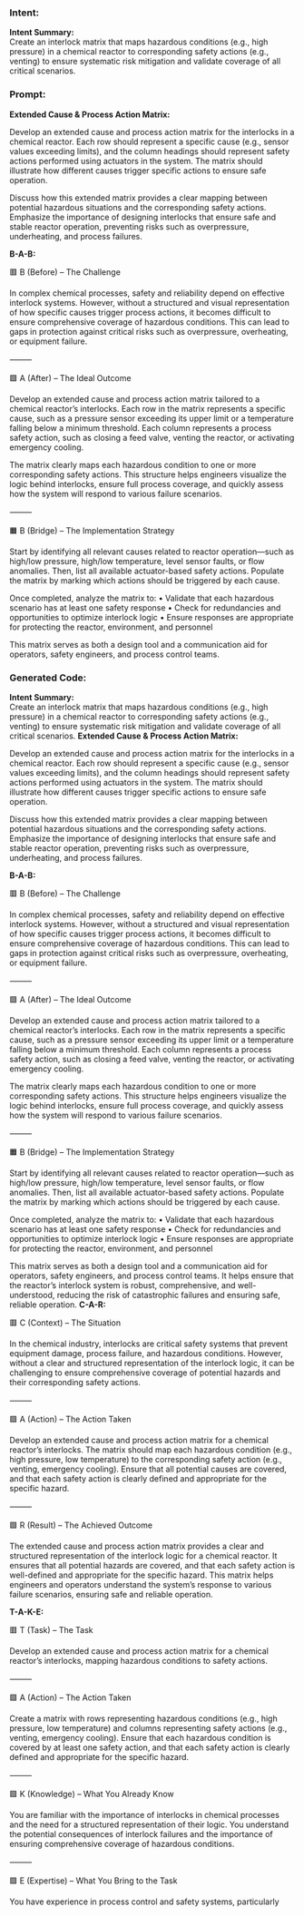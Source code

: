 ### Intent:
**Intent Summary:**  
Create an interlock matrix that maps hazardous conditions (e.g., high pressure) in a chemical reactor to corresponding safety actions (e.g., venting) to ensure systematic risk mitigation and validate coverage of all critical scenarios.

### Prompt:
**Extended Cause & Process Action Matrix:**

Develop an extended cause and process action matrix for the interlocks in a chemical reactor. Each row should represent a specific cause (e.g., sensor values exceeding limits), and the column headings should represent safety actions performed using actuators in the system. The matrix should illustrate how different causes trigger specific actions to ensure safe operation.

Discuss how this extended matrix provides a clear mapping between potential hazardous situations and the corresponding safety actions. Emphasize the importance of designing interlocks that ensure safe and stable reactor operation, preventing risks such as overpressure, underheating, and process failures.

**B-A-B:**


🟥 B (Before) – The Challenge

In complex chemical processes, safety and reliability depend on effective interlock systems. However, without a structured and visual representation of how specific causes trigger process actions, it becomes difficult to ensure comprehensive coverage of hazardous conditions. This can lead to gaps in protection against critical risks such as overpressure, overheating, or equipment failure.

⸻

🟩 A (After) – The Ideal Outcome

Develop an extended cause and process action matrix tailored to a chemical reactor’s interlocks. Each row in the matrix represents a specific cause, such as a pressure sensor exceeding its upper limit or a temperature falling below a minimum threshold. Each column represents a process safety action, such as closing a feed valve, venting the reactor, or activating emergency cooling.

The matrix clearly maps each hazardous condition to one or more corresponding safety actions. This structure helps engineers visualize the logic behind interlocks, ensure full process coverage, and quickly assess how the system will respond to various failure scenarios.

⸻

🟧 B (Bridge) – The Implementation Strategy

Start by identifying all relevant causes related to reactor operation—such as high/low pressure, high/low temperature, level sensor faults, or flow anomalies. Then, list all available actuator-based safety actions. Populate the matrix by marking which actions should be triggered by each cause.

Once completed, analyze the matrix to:
	•	Validate that each hazardous scenario has at least one safety response
	•	Check for redundancies and opportunities to optimize interlock logic
	•	Ensure responses are appropriate for protecting the reactor, environment, and personnel

This matrix serves as both a design tool and a communication aid for operators, safety engineers, and process control teams.

### Generated Code:
**Intent Summary:**  
Create an interlock matrix that maps hazardous conditions (e.g., high pressure) in a chemical reactor to corresponding safety actions (e.g., venting) to ensure systematic risk mitigation and validate coverage of all critical scenarios.
**Extended Cause & Process Action Matrix:**

Develop an extended cause and process action matrix for the interlocks in a chemical reactor. Each row should represent a specific cause (e.g., sensor values exceeding limits), and the column headings should represent safety actions performed using actuators in the system. The matrix should illustrate how different causes trigger specific actions to ensure safe operation.

Discuss how this extended matrix provides a clear mapping between potential hazardous situations and the corresponding safety actions. Emphasize the importance of designing interlocks that ensure safe and stable reactor operation, preventing risks such as overpressure, underheating, and process failures.

**B-A-B:**


🟥 B (Before) – The Challenge

In complex chemical processes, safety and reliability depend on effective interlock systems. However, without a structured and visual representation of how specific causes trigger process actions, it becomes difficult to ensure comprehensive coverage of hazardous conditions. This can lead to gaps in protection against critical risks such as overpressure, overheating, or equipment failure.

⸻

🟩 A (After) – The Ideal Outcome

Develop an extended cause and process action matrix tailored to a chemical reactor’s interlocks. Each row in the matrix represents a specific cause, such as a pressure sensor exceeding its upper limit or a temperature falling below a minimum threshold. Each column represents a process safety action, such as closing a feed valve, venting the reactor, or activating emergency cooling.

The matrix clearly maps each hazardous condition to one or more corresponding safety actions. This structure helps engineers visualize the logic behind interlocks, ensure full process coverage, and quickly assess how the system will respond to various failure scenarios.

⸻

🟧 B (Bridge) – The Implementation Strategy

Start by identifying all relevant causes related to reactor operation—such as high/low pressure, high/low temperature, level sensor faults, or flow anomalies. Then, list all available actuator-based safety actions. Populate the matrix by marking which actions should be triggered by each cause.

Once completed, analyze the matrix to:
	•	Validate that each hazardous scenario has at least one safety response
	•	Check for redundancies and opportunities to optimize interlock logic
	•	Ensure responses are appropriate for protecting the reactor, environment, and personnel

This matrix serves as both a design tool and a communication aid for operators, safety engineers, and process control teams. It helps ensure that the reactor’s interlock system is robust, comprehensive, and well-understood, reducing the risk of catastrophic failures and ensuring safe, reliable operation.
**C-A-R:**


🟥 C (Context) – The Situation

In the chemical industry, interlocks are critical safety systems that prevent equipment damage, process failure, and hazardous conditions. However, without a clear and structured representation of the interlock logic, it can be challenging to ensure comprehensive coverage of potential hazards and their corresponding safety actions.

⸻

🟩 A (Action) – The Action Taken

Develop an extended cause and process action matrix for a chemical reactor’s interlocks. The matrix should map each hazardous condition (e.g., high pressure, low temperature) to the corresponding safety action (e.g., venting, emergency cooling). Ensure that all potential causes are covered, and that each safety action is clearly defined and appropriate for the specific hazard.

⸻

🟩 R (Result) – The Achieved Outcome

The extended cause and process action matrix provides a clear and structured representation of the interlock logic for a chemical reactor. It ensures that all potential hazards are covered, and that each safety action is well-defined and appropriate for the specific hazard. This matrix helps engineers and operators understand the system’s response to various failure scenarios, ensuring safe and reliable operation.

**T-A-K-E:**


🟥 T (Task) – The Task

Develop an extended cause and process action matrix for a chemical reactor’s interlocks, mapping hazardous conditions to safety actions.

⸻

🟩 A (Action) – The Action Taken

Create a matrix with rows representing hazardous conditions (e.g., high pressure, low temperature) and columns representing safety actions (e.g., venting, emergency cooling). Ensure that each hazardous condition is covered by at least one safety action, and that each safety action is clearly defined and appropriate for the specific hazard.

⸻

🟩 K (Knowledge) – What You Already Know

You are familiar with the importance of interlocks in chemical processes and the need for a structured representation of their logic. You understand the potential consequences of interlock failures and the importance of ensuring comprehensive coverage of hazardous conditions.

⸻

🟩 E (Expertise) – What You Bring to the Task

You have experience in process control and safety systems, particularly
